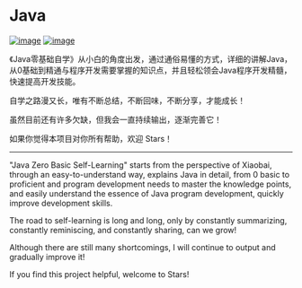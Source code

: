 # Java
[![image](https://user-images.githubusercontent.com/123616755/216500595-c1dc7a78-f374-4356-8a8a-164f03942f89.png)](https://blog.csdn.net/m0_67906358?spm=1011.2266.3001.5343)                                                                       [![image](https://user-images.githubusercontent.com/123616755/216532164-b3806137-29a6-4bb6-922b-a2bcabe52ec3.png)](https://juejin.cn/user/84029998111790)

《Java零基础自学》从小白的角度出发，通过通俗易懂的方式，详细的讲解Java，从0基础到精通与程序开发需要掌握的知识点，并且轻松领会Java程序开发精髓，快速提高开发技能。

自学之路漫又长，唯有不断总结，不断回味，不断分享，才能成长！

虽然目前还有许多欠缺，但我会一直持续输出，逐渐完善它！

如果你觉得本项目对你所有帮助，欢迎 Stars！ 

***

"Java Zero Basic Self-Learning" starts from the perspective of Xiaobai, through an easy-to-understand way, explains Java in detail, from 0 basic to proficient and program development needs to master the knowledge points, and easily understand the essence of Java program development, quickly improve development skills.

The road to self-learning is long and long, only by constantly summarizing, constantly reminiscing, and constantly sharing, can we grow!

Although there are still many shortcomings, I will continue to output and gradually improve it!

If you find this project helpful, welcome to Stars! 

